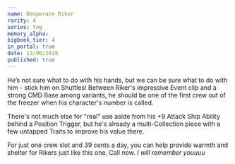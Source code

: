```yaml
---
name: Desperate Riker
rarity: 4
series: tng
memory_alpha:
bigbook_tier: 4
in_portal: true
date: 12/06/2019
published: true
---
```


He’s not sure what to do with his hands, but we can be sure what to do with him - stick him on Shuttles! Between Riker's impressive Event clip and a strong CMD Base among variants, he should be one of the first crew out of the freezer when his character's number is called.

There's not much else for "real" use aside from his +9 Attack Ship Ability behind a Position Trigger, but he's already a multi-Collection piece with a few untapped Traits to improve his value there.

For just one crew slot and 39 cents a day, you can help provide warmth and shelter for Rikers just like this one. Call now. *I will remember youuuu*
